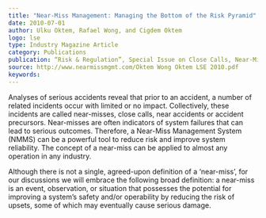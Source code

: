 ```yaml
---
title: "Near-Miss Management: Managing the Bottom of the Risk Pyramid"
date: 2010-07-01
author: Ulku Oktem, Rafael Wong, and Cigdem Oktem
logo: lse
type: Industry Magazine Article
category: Publications
publication: “Risk & Regulation”, Special Issue on Close Calls, Near-Misses and Early Warnings LSE Publication
source: http://www.nearmissmgmt.com/Oktem Wong Oktem LSE 2010.pdf
keywords:
---
```

Analyses of serious accidents reveal that prior to an accident, a number of related incidents occur with limited or no impact. Collectively, these incidents are called near-misses, close calls, near accidents or accident precursors. Near-misses are often indicators of system failures that can lead to serious outcomes. Therefore, a Near-Miss Management System (NMMS) can be a powerful tool to reduce risk and improve system reliability. The concept of a near-miss can be applied to almost any operation in any industry. 

Although there is not a single, agreed-upon definition of a ‘near-miss’, for our discussions we will embrace the following broad definition: a near-miss is an event, observation, or situation that possesses the potential for improving a system’s safety and/or
operability by reducing the risk of upsets, some of which may eventually cause serious damage.


